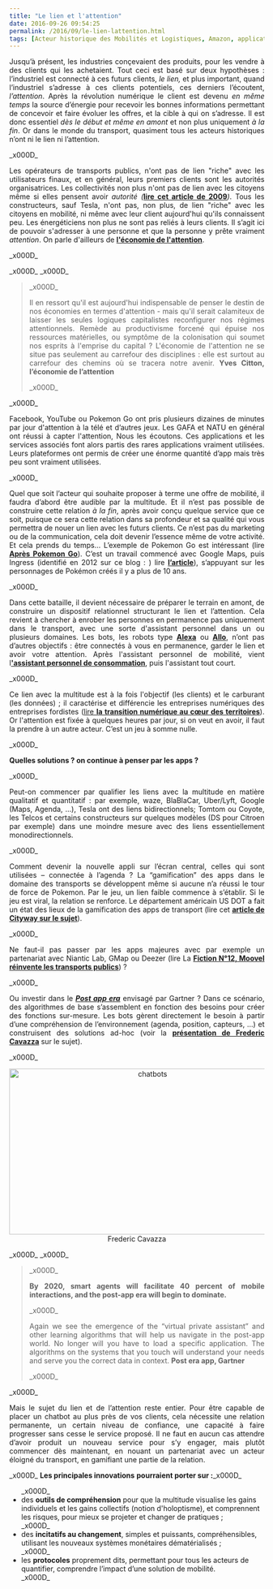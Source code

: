 ```yaml
---
title: "Le lien et l'attention"
date: 2016-09-26 09:54:25
permalink: /2016/09/le-lien-lattention.html
tags: [Acteur historique des Mobilités et Logistiques, Amazon, application, assistant de mobilité, Assistant Personnel de Consommation, autorité des transports, citoyen, Comment agir pour changer les pratiques ?, confiance, connectivité, économie de l'attention, économie de l'expérience, innovation, marketing individualisé, Que sait-on de nos mobilités ?, Tesla]
---
```


<p style="text-align: justify;">Jusqu’à présent, les industries conçevaient des produits, pour les vendre à des clients qui les achetaient. Tout ceci est basé sur deux hypothèses : l’industriel est connecté à ces futurs clients, <em>le lien,</em> et plus important, quand l’industriel s’adresse à ces clients potentiels, ces derniers l’écoutent, <em>l’attention</em>. Après la révolution numérique le client est devenu <em>en même temps</em> la source d’énergie pour recevoir les bonnes informations permettant de concevoir et faire évoluer les offres, et la cible à qui on s’adresse. Il est donc essentiel <em>dès le début et même en amont</em> et non plus uniquement <em>à la fin</em>. Or dans le monde du transport, quasiment tous les acteurs historiques n’ont ni le lien ni l’attention.</p>_x000D_
<p style="text-align: justify;">Les opérateurs de transports publics, n'ont pas de lien "riche" avec les utilisateurs finaux, et en général, leurs premiers clients sont les autorités organisatrices. Les collectivités non plus n'ont pas de lien avec les citoyens même si elles pensent avoir <em>autorité (</em><strong><a href="http://transportsdufutur.ademe.fr/2009/11/autorite-des-transports-vers-une-revolution.html?hlst=autorit%C3%A9" target="_blank">lire cet article de 2009</a></strong><em>)</em>. Tous les constructeurs, sauf Tesla, n'ont pas, non plus, de lien "riche" avec les citoyens en mobilité, ni même avec leur client aujourd'hui qu'ils connaissent peu. Les énergéticiens non plus ne sont pas reliés à leurs clients. Il s’agit ici de pouvoir s'adresser à une personne et que la personne y prête vraiment <em>attention</em>. On parle d'ailleurs de <strong><a href="https://lejournal.cnrs.fr/articles/lattention-un-bien-precieux" target="_blank">l'économie de l'attention</a></strong>.</p>_x000D_
<p style="text-align: justify;"><!--more--></p>_x000D_
_x000D_
<blockquote>_x000D_
<p style="text-align: justify;">Il en ressort qu'il est aujourd'hui indispensable de penser le destin de nos économies en termes d'attention - mais qu'il serait calamiteux de laisser les seules logiques capitalistes reconfigurer nos régimes attentionnels. Remède au productivisme forcené qui épuise nos ressources matérielles, ou symptôme de la colonisation qui soumet nos esprits à l'emprise du capital ? L'économie de l'attention ne se situe pas seulement au carrefour des disciplines : elle est surtout au carrefour des chemins où se tracera notre avenir. <strong>Yves Citton, l’économie de l’attention</strong></p>_x000D_
</blockquote>_x000D_
<p style="text-align: justify;">Facebook, YouTube ou Pokemon Go ont pris plusieurs dizaines de minutes par jour d'attention à la télé et d’autres jeux. Les GAFA et NATU en général ont réussi à capter l'attention, Nous les écoutons. Ces applications et les services associés font alors partis des rares applications vraiment utilisées. Leurs plateformes ont permis de créer une énorme quantité d’app mais très peu sont vraiment utilisées.</p>_x000D_
<p style="text-align: justify;">Quel que soit l’acteur qui souhaite proposer à terme une offre de mobilité, il faudra d’abord être audible par la multitude. Et il n’est pas possible de construire cette relation <em>à la fin</em>, après avoir conçu quelque service que ce soit, puisque ce sera cette relation dans sa profondeur et sa qualité qui vous permettra de nouer un lien avec les futurs clients. Ce n’est pas du marketing ou de la communication, cela doit devenir l’essence même de votre activité. Et cela prends du temps… L’exemple de Pokemon Go est intéressant (lire <strong><a href="http://transportsdufutur.ademe.fr/2016/07/apres-pokemon-go.html?hlst=natu" target="_blank">Après Pokemon Go</a></strong>). C’est un travail commencé avec Google Maps, puis Ingress (identifié en 2012 sur ce blog : ) lire <strong><a href="http://transportsdufutur.ademe.fr/2012/11/ibm-dans-son-dernier-executive-report-tranforming-retail-engaging-customers-through-information-influencers-and-interacti.html" target="_blank">l’article</a></strong>), s’appuyant sur les personnages de Pokémon créés il y a plus de 10 ans.</p>_x000D_
<p style="text-align: justify;">Dans cette bataille, il devient nécessaire de préparer le terrain en amont, de construire un dispositif relationnel structurant le lien et l’attention. Cela revient à chercher à enrober les personnes en permanence pas uniquement dans le transport, avec une sorte d'assistant personnel dans un ou plusieurs domaines. Les bots, les robots type <strong><a href="https://developer.amazon.com/alexa" target="_blank">Alexa</a></strong> ou <strong><a href="https://allo.google.com/" target="_blank">Allo</a></strong>, n’ont pas d’autres objectifs : être connectés à vous en permanence, garder le lien et avoir votre attention. Après l'assistant personnel de mobilité, vient l<a href="http://transportsdufutur.ademe.fr/2011/09/la-transparence-logistique-et-lassistant-personnel-de-consommation-2.html?hlst=assistant+personnel+de+consommation" target="_blank"><strong>'assistant personnel de consommation</strong></a>, puis l'assistant tout court.</p>_x000D_
<p style="text-align: justify;">Ce lien avec la multitude est à la fois l'objectif (les clients) et le carburant (les données) ; il caractérise et différencie les entreprises numériques des entreprises fordistes (<a href="http://lafabriquedesmobilites.fr/articles/la-fabrique/numerique/" target="_blank">lire <strong>la transition numérique au cœur des territoires</strong></a>). Or l'attention est fixée à quelques heures par jour, si on veut en avoir, il faut la prendre à un autre acteur. C’est un jeu à somme nulle.</p>_x000D_
<p style="text-align: justify;"><strong>Quelles solutions ? on continue à penser par les apps ?</strong></p>_x000D_
<p style="text-align: justify;">Peut-on commencer par qualifier les liens avec la multitude en matière qualitatif et quantitatif : par exemple, waze, BlaBlaCar, Uber/Lyft, Google (Maps, Agenda, …), Tesla ont des liens bidirectionnels; Tomtom ou Coyote, les Telcos et certains constructeurs sur quelques modèles (DS pour Citroen par exemple) dans une moindre mesure avec des liens essentiellement monodirectionnels.</p>_x000D_
<p style="text-align: justify;">Comment devenir la nouvelle appli sur l’écran central, celles qui sont utilisées – connectée à l’agenda ? La “gamification” des apps dans le domaine des transports se développent même si aucune n’a réussi le tour de force de Pokemon. Par le jeu, un lien faible commence à s’établir. Si le jeu est viral, la relation se renforce. Le département américain US DOT a fait un état des lieux de la gamification des apps de transport (lire cet <strong><a href="http://simplifier-la-mobilite.tumblr.com/post/147833408951/les-app-qui-influencent-le-choix-modal" target="_blank">article de Cityway sur le sujet</a></strong>).</p>_x000D_
<p style="text-align: justify;">Ne faut-il pas passer par les apps majeures avec par exemple un partenariat avec Niantic Lab, GMap ou Deezer (lire La <strong><a href="http://transportsdufutur.ademe.fr/2016/06/reinvente-transports-publics.html?hlst=natu" target="_blank">Fiction N°12, Moovel réinvente les transports publics</a></strong>) ?</p>_x000D_
<p style="text-align: justify;">Ou investir dans le <strong><em><a href="http://www.itworldcanada.com/article/gartner-top-ten-predictions-for-2016-and-post-app-era/377594" target="_blank">Post app era</a></em></strong> envisagé par Gartner ? Dans ce scénario, des algorithmes de base s’assemblent en fonction des besoins pour créer des fonctions sur-mesure. Les bots gèrent directement le besoin à partir d’une compréhension de l’environnement (agenda, position, capteurs, …) et construisent des solutions ad-hoc (voir la <strong><a href="https://fredcavazza.net/2016/09/21/les-chatbots-ne-sont-quune-etape-intermediaire-vers-les-interfaces-naturelles/" target="_blank">présentation de Frederic Cavazza</a></strong> sur le sujet).</p>_x000D_
<p style="text-align: center;"><a href="http://transportsdufutur.ademe.fr/wp-content/uploads/sites/6/2016/09/chatbots.jpg" rel="attachment wp-att-4746"><img class="aligncenter wp-image-4746 size-full" src="http://transportsdufutur.ademe.fr/wp-content/uploads/sites/6/2016/09/chatbots.jpg" alt="chatbots" width="550" height="327" /></a>Frederic Cavazza</p>_x000D_
_x000D_
<blockquote>_x000D_
<p style="text-align: justify;"><strong>By 2020, smart agents will facilitate 40 percent of mobile interactions, and the post-app era will begin to dominate.</strong></p>_x000D_
<p style="text-align: justify;">Again we see the emergence of the “virtual private assistant” and other learning algorithms that will help us navigate in the post-app world. No longer will you have to load a specific application. The algorithms on the systems that you touch will understand your needs and serve you the correct data in context. <strong>Post era app, Gartner</strong></p>_x000D_
</blockquote>_x000D_
<p style="text-align: justify;">Mais le sujet du lien et de l’attention reste entier. Pour être capable de placer un chatbot au plus près de vos clients, cela nécessite une relation permanente, un certain niveau de confiance, une capacité à faire progresser sans cesse le service proposé. Il ne faut en aucun cas attendre d’avoir produit un nouveau service pour s’y engager, mais plutôt commencer dès maintenant, en nouant un partenariat avec un acteur éloigné du transport, en gamifiant une partie de la relation.</p>_x000D_
<strong>Les principales innovations</strong> <strong>pourraient porter sur :</strong>_x000D_
<ul>_x000D_
	<li>des <strong>outils de compréhension</strong> pour que la multitude visualise les gains individuels et les gains collectifs (notion d'holoptisme), et comprennent les risques, pour mieux se projeter et changer de pratiques ;</li>_x000D_
	<li>des <strong>incitatifs au changement</strong>, simples et puissants, compréhensibles, utilisant les nouveaux systèmes monétaires dématérialisés ;</li>_x000D_
	<li>les <strong>protocoles</strong> proprement dits, permettant pour tous les acteurs de quantifier, comprendre l’impact d’une solution de mobilité.</li>_x000D_
</ul>
